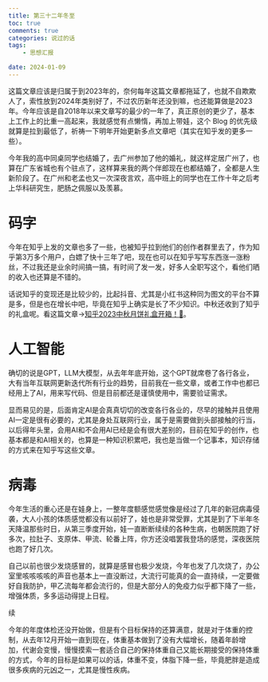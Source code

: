 ```yaml
---
title: 第三十二年冬至
toc: true
comments: true
categories: 说过的话
tags: 
	- 思想汇报

date: 2024-01-09
---
```


这篇文章应该是归属于到2023年的，奈何每年这篇文章都拖延了，也就不自欺欺人了，索性放到2024年类别好了，不过农历新年还没到嘛，也还能算做是2023年。今年应该是自2018年以来文章写的最少的一年了，真正原创的更少了，基本上工作上的比重一高起来，我就感觉有点懒惰，再加上带娃，这个 Blog 的优先级就算是拉到最低了，祈祷一下明年开始更新多点文章吧（其实在知乎发的更多一些）。

今年我的高中同桌同学也结婚了，去广州参加了他的婚礼，就这样定居广州了，也算在广东省城也有个驻点了，这样算来我的两个伴郎现在也都结婚了，全都是人生新阶段了。在广州和老孟也又一次深夜言欢，高中班上的同学也在工作十年之后考上华科研究生，肥肠之佩服以及羡慕。


# 码字

今年在知乎上发的文章也多了一些，也被知乎拉到他们的创作者群里去了，作为知乎第3万多个用户，白嫖了快十三年了吧，现在也可以在知乎写写东西涨一涨粉丝，不过我还是业余时间搞一搞，有时间了发一发，好多人全职写这个，看他们晒的收入也还算是不错的。

话说知乎的变现还是比较少的，比起抖音、尤其是小红书这种同为图文的平台不算是多，但是也在增长中吧，毕竟在知乎上确实是长了不少知识。中秋还收到了知乎的礼盒呢。看这篇文章->[知乎2023中秋月饼礼盒开箱！🥮](https://102no.com/2023/09/26/zhihu-zhongqiu/)。

# 人工智能

确切的说是GPT，LLM大模型，从去年年底开始，这个GPT就席卷了各行各业，大有当年互联网更新迭代所有行业的趋势，目前我在一些文章，或者工作中也都已经用上了AI，用来写代码、但是目前都还是谨慎使用中，需要验证需求。

显而易见的是，后面肯定AI是会真真切切的改变各行各业的，尽早的接触并且使用AI一定是很有必要的，尤其是身处互联网行业，属于是需要做到头部接触的行当，以后得年头里，会用AI和不会用AI已经是会有很大差别的，目前在知乎的创作，也基本都是和AI相关的，也算是一种知识积累吧，我也是当做一个记事本，知识存储的方式来在知乎写这些文章。

# 病毒

今年生活的重心还是在娃身上，一整年度额感觉感觉像是经过了几年的新冠病毒侵袭，大人小孩的体质感觉都没有以前好了，娃也是非常受罪，尤其是到了下半年冬天降温那些时日，从第三季度开始，娃一直断断续续的各种生病，也朝医院跑了好多次，拉肚子、支原体、甲流、轮番上阵，你方还没唱罢我登场的感觉，深夜医院也跑了好几次。

自己以前也很少发烧感冒的，就算是感冒也极少发烧，今年也发了几次烧了，办公室里咳咳咳咳的声音也基本上一直没断过，大流行可能真的会一直持续，一定要做好自我防护，甲乙流每年都会流行的，但是大部分人的免疫力似乎都下降了一些，增强体质，多多运动得提上日程。


>
续

今年的年度体检还没开始做，但是有个目标保持的还算满意，就是对于体重的控制，从去年12月开始一直到现在，体重基本做到了没有大幅增长，随着年龄增加，代谢会变慢，慢慢摸索一套适合自己的保持体重自己又能长期接受的保持体重的方式，今年的目标是如果可以的话，体重不变，体脂下降一些，毕竟肥胖是造成很多疾病的元凶之一，尤其是慢性疾病。
